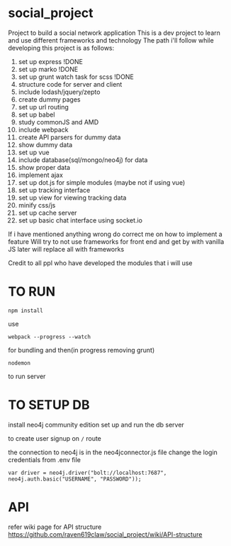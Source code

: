 # social_project
Project to build a social network application
This is a dev project to learn and use different frameworks and technology
The path i'll follow while developing this project is as follows:


  1. set up express !DONE
  2. set up marko !DONE
  3. set up grunt watch task for scss !DONE
  4. structure code for server and client
  5. include lodash/jquery/zepto
  6. create dummy pages
  7. set up url routing
  8. set up babel
  9. study commonJS and AMD
  10. include webpack
  11. create API parsers for dummy data
  12. show dummy data
  13. set up  vue
  14. include database(sql/mongo/neo4j) for data
  15. show proper data
  16. implement ajax 
  17. set up dot.js for simple modules (maybe not if using vue)
  18. set up tracking interface
  19. set up view for viewing tracking data
  20. minify css/js
  21. set up cache server
  22. set up basic chat interface using socket.io


If i have mentioned anything wrong do correct me on how to implement a feature
Will try to not use frameworks for front end and get by with vanilla JS
later will replace all with frameworks

Credit to all ppl who have developed the modules that i will use

# TO RUN
```
npm install
```

use
```
webpack --progress --watch
```
for bundling and then(in progress removing grunt)
```
nodemon
```
to run server

# TO SETUP DB

install neo4j community edition
set up and run the db server

to create user signup on ```/``` route

the connection to neo4j is in the neo4jconnector.js file
change the login credentials from .env file
```
var driver = neo4j.driver("bolt://localhost:7687", neo4j.auth.basic("USERNAME", "PASSWORD"));
```


# API 
refer wiki page for API structure https://github.com/raven619claw/social_project/wiki/API-structure

